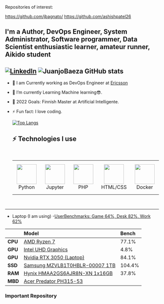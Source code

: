 Repositories of interest:

https://github.com/jbagnato/
https://github.com/ashishpatel26

  ## I'm a Author, DevOps Engineer, System Administrator, Software programmer, Data Scientist enthusiastic learner, amateur runner, Aikido student
  
  [![LinkedIn](https://img.shields.io/badge/linkedin-%230077B5.svg?style=for-the-badge&logo=linkedin&logoColor=white)](https://www.linkedin.com/in/juanjosebaeza/)
    ![JuanjoBaeza GitHub stats](https://github-readme-stats.vercel.app/api?username=JuanjoBaeza&show_icons=true&theme=algolia)
  ---

  * 🔭 I am Currently working as DevOps Engineer at [Ericsson](https://ericsson.com/)

  - 🌱 I’m currently Learning Machine learning😎.
   
  - 🥅 2022 Goals: Finnish Master at Artificial Intelligente.

  - ⚡ Fun fact: I love coding.
  
    [![Top Langs](https://github-readme-stats.vercel.app/api/top-langs/?username=ashishpatel26&langs_count=5&theme=algolia)](https://github.com/anuraghazra/github-readme-stats)
    
   
    ## ⚡  Technologies I use 
    
    <br>
    
    <div align="center">
        <table align="center">
            <tr>
                <td align="center" width="140" height="112.43">
                    <img src="./assets/icons/python.jpeg" width="65px"/>
                    <br /> Python
                </td>
                <td align="center" width="140" height="112.43">
                    <img src="./assets/icons/jupyter.png" width="65px"/>
                    <br /> Jupyter
                </td>
                <td align="center" width="140" height="112.43">
                    <img src="./assets/icons/tensorflow.png" width="65px"/>
                    <br /> PHP
                </td>
                <td align="center" width="140" height="112.43">
                    <img src="./assets/icons/scikitlearn.png" width="65px"/>
                    <br /> HTML/CSS
                </td>
                <td align="center" width="140" height="112.43">
                    <img src="./assets/icons/docker.png" width="65px"/>
                    <br /> Docker
                </td>
            </tr>
        </table>
    </div>
    <br>

---
 - Laptop (I am using)
 -[UserBenchmarks: Game 64%, Desk 82%, Work 62%](https://www.userbenchmark.com/UserRun/54001935)  

||Model|Bench
:----|:----|:----|
**CPU**|[AMD Ryzen 7](https://cpu.userbenchmark.com/SpeedTest/1322918/IntelR-CoreTM-i7-10870H-CPU---220GHz)|77.1%
**GPU**|[Intel UHD Graphics](https://gpu.userbenchmark.com/SpeedTest/1027883/IntelR-UHD-Graphics)|4.8%
**GPU**|[Nvidia RTX 3050 (Laptop)](https://gpu.userbenchmark.com/SpeedTest/1452971/NVIDIA-GeForce-RTX-3060-Laptop-GPU)|84.1%
**SSD**|[Samsung MZVLB1T0HBLR-00007 1TB](https://ssd.userbenchmark.com/SpeedTest/963042/SAMSUNG-MZVLB1T0HBLR-00007)|104.4%
**RAM**|[Hynix HMAA2GS6AJR8N-XN 1x16GB](https://ram.userbenchmark.com/SpeedTest/1166099/Hynix-HMAA2GS6AJR8N-XN-1x16GB)|37.8%
**MBD**|[Acer Predator PH315-53](https://www.userbenchmark.com/System/Acer-Predator-PH315-53/193818)|   

### Important Repository
